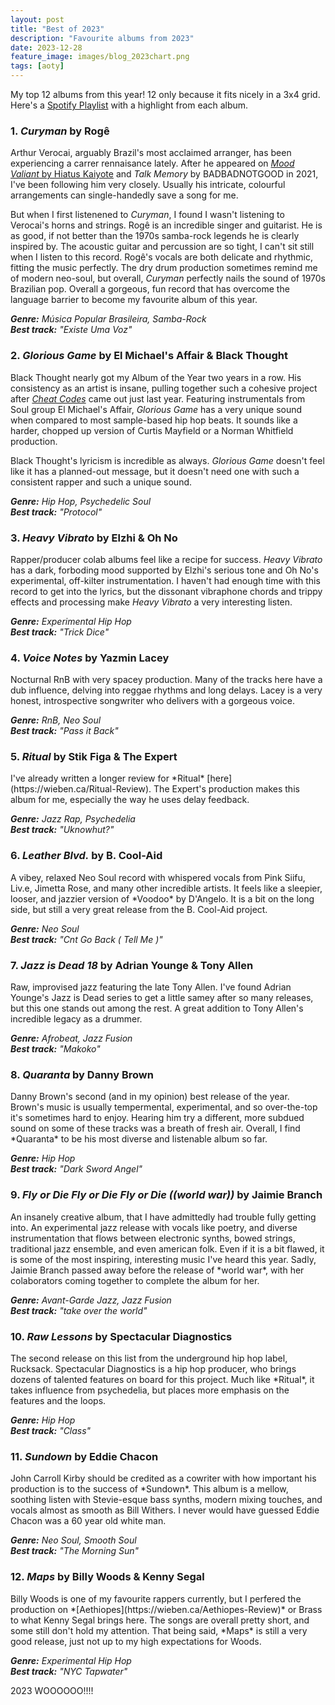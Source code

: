 ```yaml
---
layout: post
title: "Best of 2023"
description: "Favourite albums from 2023"
date: 2023-12-28
feature_image: images/blog_2023chart.png
tags: [aoty]
---
```

My top 12 albums from this year!  12 only because it fits nicely in a 3x4 grid.  Here's a [Spotify Playlist](https://open.spotify.com/playlist/6cewNekXBw6yXreSIeuaKE?si=305848a45efb416e) with a highlight from each album.  
<h3>1. <em>Curyman</em> by Rogê</h3>

Arthur Verocai, arguably Brazil's most acclaimed arranger, has been experiencing a carrer rennaisance lately.  After he appeared on [*Mood Valiant* by Hiatus Kaiyote](https://wieben.ca/Mood-Valiant-Review) and *Talk Memory* by BADBADNOTGOOD in 2021, I've been following him very closely.  Usually his intricate, colourful arrangements can single-handedly save a song for me.  

But when I first listenened to *Curyman*, I found I wasn't listening to Verocai's horns and strings.  Rogê is an incredible singer and guitarist.  He is as good, if not better than the 1970s samba-rock legends he is clearly inspired by.  The acoustic guitar and percussion are so tight, I can't sit still when I listen to this record.  Rogê's vocals are both delicate and rhythmic, fitting the music perfectly.  The dry drum production sometimes remind me of modern neo-soul, but overall, *Curyman* perfectly nails the sound of 1970s Brazilian pop.  Overall a gorgeous, fun record that has overcome the language barrier to become my favourite album of this year. 

<em>**Genre:** Música Popular Brasileira, Samba-Rock<br>
**Best track:** "Existe Uma Voz"</em>
<!--more-->

<h3>2. <em>Glorious Game</em> by El Michael's Affair & Black Thought</h3>

Black Thought nearly got my Album of the Year two years in a row.  His consistency as an artist is insane, pulling together such a cohesive project after *[Cheat Codes](https://wieben.ca/Cheat-Codes-Review)* came out just last year.  Featuring instrumentals from Soul group El Michael's Affair, *Glorious Game* has a very unique sound when compared to most sample-based hip hop beats.  It sounds like a harder, chopped up version of Curtis Mayfield or a Norman Whitfield production.  

Black Thought's lyricism is incredible as always.  *Glorious Game* doesn't feel like it has a planned-out message, but it doesn't need one with such a consistent rapper and such a unique sound.  

<em>**Genre:** Hip Hop, Psychedelic Soul<br>
**Best track:** "Protocol"</em>

<h3>3. <em>Heavy Vibrato</em> by Elzhi & Oh No</h3>

Rapper/producer colab albums feel like a recipe for success.  *Heavy Vibrato* has a dark, forboding mood supported by Elzhi's serious tone and Oh No's experimental, off-kilter instrumentation.  I haven't had enough time with this record to get into the lyrics, but the dissonant vibraphone chords and trippy effects and processing make *Heavy Vibrato* a very interesting listen.  

<em>**Genre:** Experimental Hip Hop<br>
**Best track:** "Trick Dice"</em>

<h3>4. <em>Voice Notes</em> by Yazmin Lacey</h3>
Nocturnal RnB with very spacey production.  Many of the tracks here have a dub influence, delving into reggae rhythms and long delays.  Lacey is a very honest, introspective songwriter who delivers with a gorgeous voice.  

<em>**Genre:** RnB, Neo Soul<br>
**Best track:** "Pass it Back"</em>

<h3>5. <em>Ritual</em> by Stik Figa & The Expert</h3>
I've already written a longer review for *Ritual* [here](https://wieben.ca/Ritual-Review).  The Expert's production makes this album for me, especially the way he uses delay feedback.  

<em>**Genre:** Jazz Rap, Psychedelia<br>
**Best track:** "Uknowhut?"</em>

<h3>6. <em>Leather Blvd.</em> by B. Cool-Aid</h3>
A vibey, relaxed Neo Soul record with whispered vocals from  Pink Siifu, Liv.e, Jimetta Rose, and many other incredible artists.  It feels like a sleepier, looser, and jazzier version of *Voodoo* by D'Angelo.  It is a bit on the long side, but still a very great release from the B. Cool-Aid project.  

<em>**Genre:** Neo Soul<br>
**Best track:** "Cnt Go Back ( Tell Me )"</em>

<h3>7. <em>Jazz is Dead 18</em> by Adrian Younge & Tony Allen</h3>
Raw, improvised jazz featuring the late Tony Allen.  I've found Adrian Younge's Jazz is Dead series to get a little samey after so many releases, but this one stands out among the rest.  A great addition to Tony Allen's incredible legacy as a drummer.  

<em>**Genre:** Afrobeat, Jazz Fusion<br>
**Best track:** "Makoko"</em>

<h3>8. <em>Quaranta</em> by Danny Brown</h3>
Danny Brown's second (and in my opinion) best release of the year.  Brown's music is usually tempermental, experimental, and so over-the-top it's sometimes hard to enjoy.  Hearing him try a different, more subdued sound on some of these tracks was a breath of fresh air.  Overall, I find *Quaranta* to be his most diverse and listenable album so far.  

<em>**Genre:** Hip Hop<br>
**Best track:** "Dark Sword Angel"</em>

<h3>9. <em>Fly or Die Fly or Die Fly or Die ((world war))</em> by Jaimie Branch</h3>
An insanely creative album, that I have admittedly had trouble fully getting into.  An experimental jazz release with vocals like poetry, and diverse instrumentation that flows between electronic synths, bowed strings, traditional jazz ensemble, and even american folk.  Even if it is a bit flawed, it is some of the most inspiring, interesting music I've heard this year.  Sadly, Jaimie Branch passed away before the release of *world war*, with her colaborators coming together to complete the album for her.  

<em>**Genre:** Avant-Garde Jazz, Jazz Fusion<br>
**Best track:** "take over the world"</em>

<h3>10. <em>Raw Lessons</em> by Spectacular Diagnostics</h3>
The second release on this list from the underground hip hop label, Rucksack.  Spectacular Diagnostics is a hip hop producer, who brings dozens of talented features on board for this project.  Much like *Ritual*, it takes influence from psychedelia, but places more emphasis on the features and the loops.  

<em>**Genre:** Hip Hop<br>
**Best track:** "Class"</em>

<h3>11. <em>Sundown</em> by Eddie Chacon</h3>
John Carroll Kirby should be credited as a cowriter with how important his production is to the success of *Sundown*.  This album is a mellow, soothing listen with Stevie-esque bass synths, modern mixing touches, and vocals almost as smooth as Bill Withers.  I never would have guessed Eddie Chacon was a 60 year old white man.  

<em>**Genre:** Neo Soul, Smooth Soul<br>
**Best track:** "The Morning Sun"</em>

<h3>12. <em>Maps</em> by Billy Woods & Kenny Segal</h3>
Billy Woods is one of my favourite rappers currently, but I perfered the production on *[Aethiopes](https://wieben.ca/Aethiopes-Review)* or Brass to what Kenny Segal brings here.  The songs are overall pretty short, and some still don't hold my attention.  That being said, *Maps* is still a very good release, just not up to my high expectations for Woods.  

<em>**Genre:** Experimental Hip Hop<br>
**Best track:** "NYC Tapwater"</em>

2023 WOOOOOO!!!!